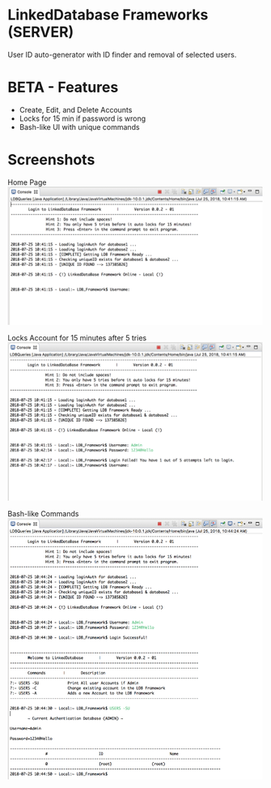 # LinkedDatabase Frameworks (SERVER)
User ID auto-generator with ID finder and removal of selected users.

# BETA - Features 
* Create, Edit, and Delete Accounts 
* Locks for 15 min if password is wrong
* Bash-like UI with unique commands 

# Screenshots 

Home Page
![alt text](https://github.com/MrGambino/SinglyLinkedDatabaseWithIDFinder/blob/master/Screen%20Shot%202018-07-25%20at%2010.41.45%20AM.png) 

Locks Account for 15 minutes after 5 tries 
![alt text](https://github.com/MrGambino/SinglyLinkedDatabaseWithIDFinder/blob/master/Screen%20Shot%202018-07-25%20at%2010.42.52%20AM.png) 

Bash-like Commands 
![alt text](https://github.com/MrGambino/SinglyLinkedDatabaseWithIDFinder/blob/master/Screen%20Shot%202018-07-25%20at%2010.44.53%20AM.png) 
